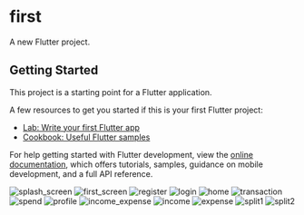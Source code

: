 # first

A new Flutter project.

## Getting Started

This project is a starting point for a Flutter application.

A few resources to get you started if this is your first Flutter project:

- [Lab: Write your first Flutter app](https://docs.flutter.dev/get-started/codelab)
- [Cookbook: Useful Flutter samples](https://docs.flutter.dev/cookbook)

For help getting started with Flutter development, view the
[online documentation](https://docs.flutter.dev/), which offers tutorials,
samples, guidance on mobile development, and a full API reference.

![splash_screen](https://github.com/VaibhavGDeshpande/Expense_Tracker/assets/135240501/95b79385-b80e-47a2-9d60-0a8789433aa6)
![first_screen](https://github.com/VaibhavGDeshpande/Expense_Tracker/assets/135240501/41056a31-d8d3-48e1-a450-11c479664723)
![register](https://github.com/VaibhavGDeshpande/Expense_Tracker/assets/135240501/9232b917-f78e-45a8-bd84-734ca17191bc)
![login](https://github.com/VaibhavGDeshpande/Expense_Tracker/assets/135240501/7fa5f493-fd20-44cc-8497-4f4b9a433b9a)
![home](https://github.com/VaibhavGDeshpande/Expense_Tracker/assets/135240501/028daa70-1b32-4f3d-8d3a-2a640edd8bca)
![transaction](https://github.com/VaibhavGDeshpande/Expense_Tracker/assets/135240501/e037062f-c1ec-4b6b-b113-0e8540d98939)
![spend](https://github.com/VaibhavGDeshpande/Expense_Tracker/assets/135240501/b93ad29d-f235-4dc0-bb91-1a60e3218bb4)
![profile](https://github.com/VaibhavGDeshpande/Expense_Tracker/assets/135240501/e6dddcc9-af9c-4ca0-a026-8eb2ae58a6fd)
![income_expense](https://github.com/VaibhavGDeshpande/Expense_Tracker/assets/135240501/d13500e8-86de-46bf-a03b-cdcb3666ff6b)
![income](https://github.com/VaibhavGDeshpande/Expense_Tracker/assets/135240501/47f27d8c-af80-4797-aa81-442095853303)
![expense](https://github.com/VaibhavGDeshpande/Expense_Tracker/assets/135240501/80b5428b-10bb-413e-9f3a-ded45582a937)
![split1](https://github.com/VaibhavGDeshpande/Expense_Tracker/assets/135240501/f2e4e685-4cf5-49ff-a6b8-5642309d6c84)
![split2](https://github.com/VaibhavGDeshpande/Expense_Tracker/assets/135240501/a843b126-b4b7-483e-935f-65adc4b4cfb9)










